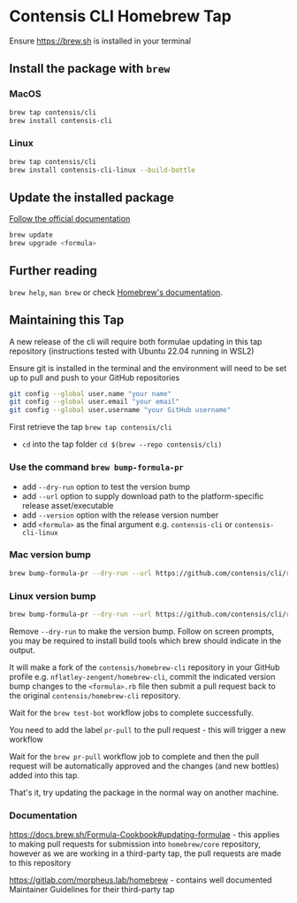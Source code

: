 # Contensis CLI Homebrew Tap

Ensure https://brew.sh is installed in your terminal

## Install the package with `brew`

### MacOS

```sh
brew tap contensis/cli
brew install contensis-cli
```

### Linux

```sh
brew tap contensis/cli
brew install contensis-cli-linux --build-bottle
```

## Update the installed package

[Follow the official documentation](https://docs.brew.sh/FAQ#how-do-i-update-my-local-packages)

```sh
brew update
brew upgrade <formula>
```

## Further reading

`brew help`, `man brew` or check [Homebrew's documentation](https://docs.brew.sh).

## Maintaining this Tap

A new release of the cli will require both formulae updating in this tap repository (instructions tested with Ubuntu 22.04 running in WSL2)

Ensure git is installed in the terminal and the environment will need to be set up to pull and push to your GitHub repositories

```sh
git config --global user.name "your name"
git config --global user.email "your email"
git config --global user.username "your GitHub username"
```

First retrieve the tap `brew tap contensis/cli`

- `cd` into the tap folder `cd $(brew --repo contensis/cli)`

### Use the command `brew bump-formula-pr`

- add `--dry-run` option to test the version bump
- add `--url` option to supply download path to the platform-specific release asset/executable
- add `--version` option with the release version number
- add `<formula>` as the final argument e.g. `contensis-cli` or `contensis-cli-linux`

### Mac version bump

```sh
brew bump-formula-pr --dry-run --url https://github.com/contensis/cli/releases/download/v{$VERSION}/contensis-cli-mac contensis-cli
```

### Linux version bump

```sh
brew bump-formula-pr --dry-run --url https://github.com/contensis/cli/releases/download/v{$VERSION}/contensis-cli-linux contensis-cli-linux
```

Remove `--dry-run` to make the version bump. Follow on screen prompts, you may be required to install build tools which brew should indicate in the output.

It will make a fork of the `contensis/homebrew-cli` repository in your GitHub profile e.g. `nflatley-zengent/homebrew-cli`, commit the indicated version bump changes to the `<formula>.rb` file then submit a pull request back to the original `contensis/homebrew-cli` repository.

Wait for the `brew test-bot` workflow jobs to complete successfully.

You need to add the label `pr-pull` to the pull request - this will trigger a new workflow

Wait for the `brew pr-pull` workflow job to complete and then the pull request will be automatically approved and the changes (and new bottles) added into this tap.

That's it, try updating the package in the normal way on another machine.

### Documentation

https://docs.brew.sh/Formula-Cookbook#updating-formulae - this applies to making pull requests for submission into `homebrew/core` repository, however as we are working in a third-party tap, the pull requests are made to this repository

https://gitlab.com/morpheus.lab/homebrew - contains well documented Maintainer Guidelines for their third-party tap
